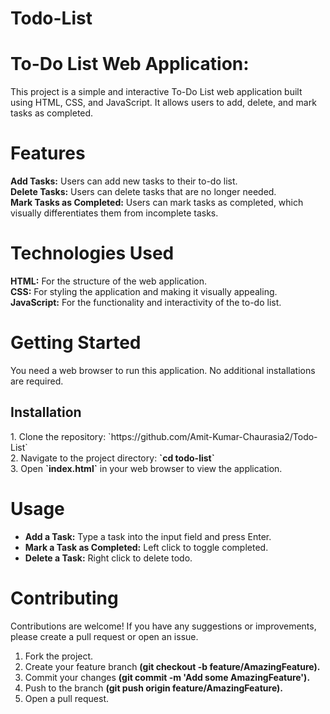 # Todo-List
# To-Do List Web Application:
This project is a simple and interactive To-Do List web application built using HTML, CSS, and JavaScript. It allows users to add, delete, and mark tasks as completed.
# Features
<b>Add Tasks:</b> Users can add new tasks to their to-do list.</br>
<b>Delete Tasks:</b> Users can delete tasks that are no longer needed.</br>
<b>Mark Tasks as Completed:</b> Users can mark tasks as completed, which visually differentiates them from incomplete tasks.
# Technologies Used
<b>HTML:</b> For the structure of the web application.</br>
<b>CSS:</b> For styling the application and making it visually appealing.</br>
<b>JavaScript:</b> For the functionality and interactivity of the to-do list.
# Getting Started
You need a web browser to run this application. No additional installations are required.
<h2><b>Installation</b></h2>
1. Clone the repository:
`https://github.com/Amit-Kumar-Chaurasia2/Todo-List`</br>
2. Navigate to the project directory:
<b>`cd todo-list`</b></br>
3. Open <b>`index.html`</b> in your web browser to view the application.

# Usage
<ul>
<li><b>Add a Task:</b> Type a task into the input field and press Enter.</li>
<li><b>Mark a Task as Completed:</b> Left click to toggle completed.</li>
<li><b>Delete a Task:</b> Right click to delete todo.</li>
</ul>

# Contributing
Contributions are welcome! If you have any suggestions or improvements, please create a pull request or open an issue.
1. Fork the project.
2. Create your feature branch <b>(git checkout -b feature/AmazingFeature).</b>
3. Commit your changes <b>(git commit -m 'Add some AmazingFeature').</b>
4. Push to the branch <b>(git push origin feature/AmazingFeature).</b>
5. Open a pull request.
